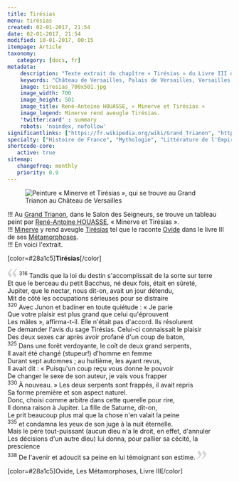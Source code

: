 ```yaml
---
title: Tirésias
menu: tirésias
created: 02-01-2017, 21:54
date: 02-01-2017, 21:54
modified: 10-01-2017, 00:15
itempage: Article
taxonomy:
   category: [docs, fr]
metadata:
    description: "Texte extrait du chapître « Tirésias » du Livre III des « Métamorphoses » d'Ovide dont s'est inspiré le peintre René-Antoine HOUASSE pour la réalisation du tableau « Minerve et Tirésias »"
    keywords: "Château de Versailles, Palais de Versailles, Versailles, Louis 14, Louis XIV, Ovide, Les Métamorphoses, Grand Trianon, Trianon, Tirésias, Minerve, Minerve et Tirésias, René-Antoine HOUASSE"
    image: tiresias_700x501.jpg
    image_width: 700
    image_height: 501
    image_title: René-Antoine HOUASSE, « Minerve et Tirésias »
    image_legend: Minerve rend aveugle Tirésias.
    'twitter:card' : summary
    robots: 'noindex, nofollow'
significantlinks: ["https://fr.wikipedia.org/wiki/Grand_Trianon", "https://fr.wikipedia.org/wiki/Ren%C3%A9-Antoine_Houasse", "https://fr.wikipedia.org/wiki/Minerve_(mythologie)", "https://fr.wikipedia.org/wiki/Tir%C3%A9sias", "https://fr.wikipedia.org/wiki/Ovide", "https://fr.wikipedia.org/wiki/M%C3%A9tamorphoses_(Ovide)"]
specialty: ["Histoire de France", "Mythologie", "Littérature de l'Empire Romain", "Culure de la cour de France", "Palais de Versailles", "Château de Versailles", "Trianon", "Grand Trianon", "René-Antoine HOUASSE", "Tirésias"]
shortcode-core:
   active: true
sitemap:
   changefreq: monthly
   priority: 0.9
---
```

<figure><picture>
<source
sizes="(max-width: 767px) 98vw, (min-width: 959px) 50vw, 86vw"
srcset="
/user/sites/docs/pages/01.reference/02.versailles/03.trianon/02.tiresias/tiresias-280.webp 280w,
/user/sites/docs/pages/01.reference/02.versailles/03.trianon/02.tiresias/tiresias-380.webp 380w,
/user/sites/docs/pages/01.reference/02.versailles/03.trianon/02.tiresias/tiresias-480.webp 480w,
/user/sites/docs/pages/01.reference/02.versailles/03.trianon/02.tiresias/tiresias-640.webp 640w,
/user/sites/docs/pages/01.reference/02.versailles/03.trianon/02.tiresias/tiresias_700x501.webp 700w"
type="image/webp">
<img
sizes="(max-width: 767px) 98vw, (min-width: 959px) 50vw, 86vw"
src="/user/sites/docs/pages/01.reference/02.versailles/03.trianon/02.tiresias/tiresias_700x501.jpg" title="Peinture « Minerve et Tirésias », qui se trouve au Grand Trianon au Château de Versailles" alt="Peinture « Minerve et Tirésias », qui se trouve au Grand Trianon au Château de Versailles" class="class-diane-img"
srcset="
/user/sites/docs/pages/01.reference/02.versailles/03.trianon/02.tiresias/tiresias-280.jpg 280w,
/user/sites/docs/pages/01.reference/02.versailles/03.trianon/02.tiresias/tiresias-380.jpg 380w,
/user/sites/docs/pages/01.reference/02.versailles/03.trianon/02.tiresias/tiresias-480.jpg 480w,
/user/sites/docs/pages/01.reference/02.versailles/03.trianon/02.tiresias/tiresias-640.jpg 640w,
/user/sites/docs/pages/01.reference/02.versailles/03.trianon/02.tiresias/tiresias_700x501.jpg 700w">
</picture></figure>

!!! Au [Grand Trianon][1], dans le Salon des Seigneurs, se trouve un tableau peint par [René-Antoine HOUASSE][2], « Minerve et Tirésias ».  
!!! [Minerve][3] y rend aveugle [Tirésias][4] tel que le raconte [Ovide][5] dans le livre III de ses [Métamorphoses][6].  
!!! En voici l'extrait.

[color=#28a1c5]**Tirésias**[/color]  

<span><svg xmlns="http://www.w3.org/2000/svg" version="1" width="22px" height="22px" viewBox="0 0 78 78" fill="lightgrey" opacity="1"><path d="M76.5 9.0009L57.0898 32.605c-.88226 1.10283-.88226 1.54397-.88226 1.76454 0 1.10286 1.76455 3.30857 2.8674 4.632l13.0167 14.99877L61.50123 74.9545 50.4727 59.51456c-2.87047-3.97028-10.80793-15.88413-10.80793-19.19267 0-1.76458.6617-2.4263 6.6171-9.7051C60.8395 12.74754 63.04522 10.98297 70.98575 3.0455L76.5 9.00092zm-38.16172 0L18.9281 32.605c-.88228 1.10283-.88228 1.54397-.88228 1.76454 0 1.10286 1.76457 3.30857 2.86742 4.632L33.92688 54.0003 23.3395 74.9545 12.30793 59.51456C9.44053 55.54428 1.5 43.63043 1.5 40.3219c0-1.76458.6617-2.4263 6.6171-9.7051C22.67475 12.74754 24.88043 10.98297 32.82097 3.0455l5.51732 5.9554z"/></svg></span> 
<sup>316</sup>
Tandis que la loi du destin s'accomplissait de la sorte sur terre  
Et que le berceau du petit Bacchus, né deux fois, était en sûreté,  
Jupiter, que le nectar, nous dit-on, avait un jour détendu,  
Mit de côté les occupations sérieuses pour se distraire  
<sup>320</sup>
Avec Junon et badiner en toute quiétude : « Je parie  
Que votre plaisir est plus grand que celui qu'éprouvent  
Les mâles », affirma-t-il. Elle n'était pas d'accord. Ils résolurent  
De demander l'avis du sage Tirésias. Celui-ci connaissait le plaisir  
Des deux sexes car après avoir profané d'un coup de baton,  
<sup>325</sup>
Dans une forêt verdoyante, le coît de deux grand serpents,  
Il avait été changé (stupeur!) d'homme en femme  
Durant sept automnes ; au huitième, les ayant revus,  
Il avait dit : « Puisqu'un coup reçu vous donne le pouvoir  
De changer le sexe de son auteur, je vais vous frapper  
<sup>330</sup>
À nouveau. » Les deux serpents sont frappés, il avait repris  
Sa forme première et son aspect naturel.  
Donc, choisi comme arbitre dans cette querelle pour rire,  
Il donna raison à Jupiter. La fille de Saturne, dit-on,  
Le prit beaucoup plus mal que la chose n'en valait la peine  
<sup>335</sup>
et condamna les yeux de son juge à la nuit éternelle.  
Mais le père tout-puissant (aucun dieu n'a le droit, en effet, d'annuler  
Les décisions d'un autre dieu) lui donna, pour pallier sa cécité, la prescience  
<sup>338</sup>
De l'avenir et adoucit sa peine en lui témoignant son estime. <span><svg xmlns="http://www.w3.org/2000/svg" version="1" width="22px" height="22px" viewBox="0 0 78 78" fill="lightgrey" opacity="1"><path d="M1.5 68.9991L20.9102 45.395c.88226-1.10283.88226-1.54397.88226-1.76454 0-1.10286-1.76455-3.30857-2.8674-4.632L5.90836 23.9997 16.49877 3.0455 27.5273 18.48544c2.87047 3.97028 10.80793 15.88413 10.80793 19.19267 0 1.76458-.6617 2.4263-6.6171 9.7051C17.1605 65.25246 14.95478 67.01703 7.01425 74.9545L1.5 68.99908zm38.16172 0L59.0719 45.395c.88228-1.10283.88228-1.54397.88228-1.76454 0-1.10286-1.76457-3.30857-2.86742-4.632L44.07312 23.9997 54.6605 3.0455l11.03157 15.43992C68.55947 22.45572 76.5 34.36957 76.5 37.6781c0 1.76458-.6617 2.4263-6.6171 9.7051C55.32526 65.25246 53.11957 67.01703 45.17904 74.9545l-5.51732-5.9554z"/></svg></span>  

[color=#28a1c5]Ovide, Les Métamorphoses, Livre III[/color]  

[1]: https://fr.wikipedia.org/wiki/Grand_Trianon "https://fr.wikipedia.org/wiki/Grand_Trianon"
[2]: https://fr.wikipedia.org/wiki/Ren%C3%A9-Antoine_Houasse "https://fr.wikipedia.org/wiki/René-Antoine HOUASSE"
[3]: https://fr.wikipedia.org/wiki/Minerve_(mythologie) "https://fr.wikipedia.org/wiki/Minerve_(mythologie)"
[4]: https://fr.wikipedia.org/wiki/Tir%C3%A9sias "https://fr.wikipedia.org/wiki/Tirésias"
[5]: https://fr.wikipedia.org/wiki/Ovide "https://fr.wikipedia.org/wiki/Ovide"
[6]: https://fr.wikipedia.org/wiki/M%C3%A9tamorphoses_(Ovide) "https://fr.wikipedia.org/wiki/Métamorphoses_(Ovide)"